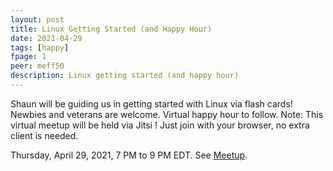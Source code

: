 ```yaml
---
layout: post
title: Linux Getting Started (and Happy Hour)
date: 2021-04-29
tags: [happy]
fpage: 1
peer: meff50
description: Linux getting started (and happy hour)
---
```

Shaun will be guiding us in getting started with Linux via flash cards! Newbies
and veterans are welcome. Virtual happy hour to follow. Note: This virtual
meetup will be held via Jitsi ! Just join with your browser, no extra client is
needed.

Thursday, April 29, 2021, 7 PM to 9 PM EDT. See [Meetup]({{site.meetupurl}}).
